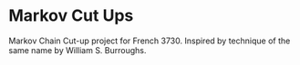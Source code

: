 # Markov Cut Ups
Markov Chain Cut-up project for French 3730. Inspired by technique of the same name by William S. Burroughs.
